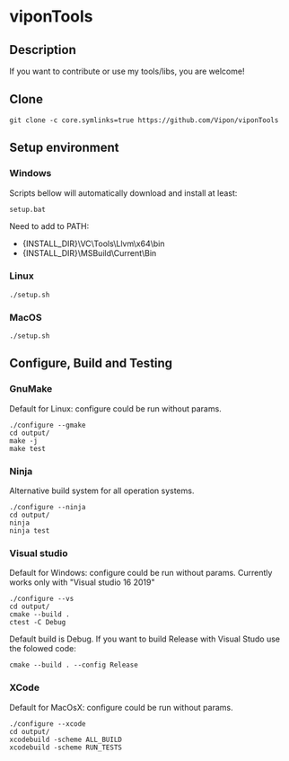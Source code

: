 # viponTools

## Description

If you want to contribute or use my tools/libs, you are welcome!

## Clone
```
git clone -c core.symlinks=true https://github.com/Vipon/viponTools
```

## Setup environment
### Windows
Scripts bellow will automatically download and install at least:
```
setup.bat
```

Need to add to PATH:
* {INSTALL_DIR}\VC\Tools\Llvm\x64\bin
* {INSTALL_DIR}\MSBuild\Current\Bin

### Linux
```
./setup.sh
```

### MacOS
```
./setup.sh
```

## Configure, Build and Testing
### GnuMake
Default for Linux: configure could be run without params.
```
./configure --gmake
cd output/
make -j
make test
```

### Ninja
Alternative build system for all operation systems.
```
./configure --ninja
cd output/
ninja
ninja test
```

### Visual studio
Default for Windows: configure could be run without params.
Currently works only with "Visual studio 16 2019"
```
./configure --vs
cd output/
cmake --build .
ctest -C Debug
```

Default build is Debug. If you want to build Release with Visual Studo use the
folowed code:
```
cmake --build . --config Release
```

### XCode
Default for MacOsX: configure could be run without params.
```
./configure --xcode
cd output/
xcodebuild -scheme ALL_BUILD
xcodebuild -scheme RUN_TESTS
```

